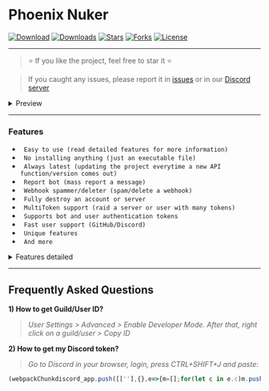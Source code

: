 <h1 align="left">Phoenix Nuker</h1>

[![Download](https://img.shields.io/badge/Download-Now-Green?style=for-the-badge)](https://github.com/extatent/Phoenix-Nuker/releases/download/Release/Debug.zip)
[![Downloads](https://img.shields.io/github/downloads/extatent/phoenix-nuker/total?label=Downloads&style=for-the-badge)](https://github.com/extatent/Phoenix-Nuker/releases/tag/Release)
[![Stars](https://img.shields.io/github/stars/extatent/Phoenix-Nuker?label=Stars&style=for-the-badge)](https://github.com/extatent/Phoenix-Nuker/stargazers)
[![Forks](https://img.shields.io/github/forks/extatent/Phoenix-Nuker?label=Forks&style=for-the-badge)](https://github.com/extatent/Phoenix-Nuker/network/members)
[![License](https://img.shields.io/github/license/extatent/Phoenix-Nuker?style=for-the-badge)](https://github.com/extatent/Phoenix-Nuker/blob/main/LICENSE)

---

> ⭐ If you like the project, feel free to star it ⭐
  
> If you caught any issues, please report it in [issues](https://github.com/extatent/Phoenix-Nuker/issues) or in our [Discord server](https://dsc.gg/extatent)

<details>
<summary>Preview</summary>
<img src="https://i.imgur.com/01DrPLV.png" alt="png">
  
<img src="https://i.imgur.com/AfyhyEn.png" alt="png">
  
<img src="https://i.imgur.com/zIibTos.png" alt="png">

<img src="https://i.imgur.com/x2THCs2.png" alt="png">

<img src="https://i.imgur.com/qycQ9P1.png" alt="png">
</details>

---

### Features

* ` Easy to use (read detailed features for more information)`
* ` No installing anything (just an executable file)`
* ` Always latest (updating the project everytime a new API function/version comes out)`
* ` Report bot (mass report a message)`
* ` Webhook spammer/deleter (spam/delete a webhook)`
* ` Fully destroy an account or server`
* ` MultiToken support (raid a server or user with many tokens)`
* ` Supports bot and user authentication tokens`
* ` Fast user support (GitHub/Discord)`
* ` Unique features`
* ` And more`

<details>
<summary>Features detailed</summary>

### To find a specific feature, press CTRL+F and enter the feature name.

#### Login
If you're using the program for the first time, it'll ask you to enter the Discord authentication token, after entering, the token will be saved in config.json file. Next time you open the the program and choose the option, it'll fetch the token from config.json to auto login.

#### MultiToken Raider
Lists all the available options for MultiToken raiding. Before choosing the option, paste your authentication tokens in tokens.txt file.

#### Delete Webhook
Deletes the Discord webhook. Requires to enter the webhook URL.

#### Account Nuker
Lists all the available options for nuking an account.

#### Server Nuker
Lists all the available options for nuking a server. Requires to enter the server ID.

#### Report Bot
Mass reports a message. Requires to enter the server ID, channel ID, message ID and count.

#### Webhook Spammer
Spams your message to the entered Discord webhook. Requires to enter the webhook, message and amount of times.

#### Login To Other Account
Deletes config.json file and goes back to the login menu.

#### Join Guild/Group
Joins a guild or group. Requires to enter the guild or group invite link.

#### Leave guild
Leaves a guild. Requires to enter the server ID.

#### Add Friend
Adds a friend. Requires to enter the user ID.

#### Spam
Spams in a server. Requires to enter the channel ID, message and amount of times.

#### Add Reaction
Adds a reaction. Requires to enter the channel ID and message.

#### Block User
Blocks a user. Requires to enter the user ID.

#### DM User
Direct messages a user. Requires to enter the user ID and message.

#### Leave Group
Leaves a group with the entered group ID.

#### Trigger Typing
Shows a typing indicator in a channel. Requires to enter the channel ID.

#### Report Message
Reports a message. Requires to enter the guild ID, channel ID and message ID.

#### Edit Profile
Edits a profile (HypeSquad badge, status, biography). Requires to choose the badge, status and biography.

#### Leave Delete/Guilds
Leaves and/or deletes all guilds.

#### Clear Relationships
Clears all relationships (friends, requests, blocked users)

#### Leave HypeSquad
Removes the HypeSquad badge.

#### Remove Connections
Removes all connections (Battle.net, Epic Games, Facebook, GitHub, Playstation Network, Reddit, Spotify, Steam, Twitch, Twitter, Xbox, YouTube).

#### Deauthorize Apps
Deauthorizes all apps (authorized bots, apps, etc)

#### Mass Create Guilds
Mass creates guilds. Requires to enter the amount of guilds.

#### Seizure Mode
Switches through dark and light modes. Requires to enter the amount of times.

#### Confuse Mode
Changes the language to chinese, theme to light, turns developer mode off, enables compact mode, turns off explicit content filter.

#### Mass DM
Direct messages all friends.

#### User Info
Fetches user info from the account (email, phone number, avatar, billing, subscription information, etc).

#### Block Relationships
Blocks all relationships (friends, friend requests).

#### Delete DMs
Deletes all direct messages.

#### Delete All Roles
Deletes all roles from the server.

#### Delete All Channels
Deletes all channels from the server.

#### Delete All Emojis
Deletes all emojis from the server.

#### Delete all Invites
Deletes all invites from the server.

#### Mass Create Roles
Mass creates roles in the server. Requires to enter the name and amount of roles.

#### Mass Create Channels
Mass creates channels in the server. Requires to enter the name and amount of channels.

#### Prune Members
Prunes members in the server who haven't been active in 1 day.

#### Remove Integrations
Removes all integrations from the server (bots, apps)

#### Delete All Reactions
Deletes all reactions from the message in the server. Requires to enter the channel ID and message ID.

#### Server Info
Fetches server info from the guild (region, vanity code, server icon, banner, verification level, etc).

#### Msg In Every Channel
Messages in every channel in the server. Requires to enter the message.

#### Delete Stickers
Deletes all stickers in the server.

#### Grant Everyone Admin
Gives `Administrator` permission to `@everyone` role.

#### Delete Auto Moderation Rules
Deletes all auto moderation rules in the server.

#### Mass Create Invites
Creates a invite for each channel.

#### Delete Guild Scheduled Events
Deletes all guild scheduled events in the server.

#### Delete Guild Template
Deletes guild template in the server.

#### Delete Stage Instances
Deletes all stage instances in the server.

#### Delete Webhooks
Deletes all webhooks in the server.

#### Switch To Other Server
Goes to "Enter Server ID" menu.

#### Ban All Members
Bans all members from the server. Only available for `bot` authentication token. Requires `server members intent` enabled in the developer portal.

#### Kick All Members
Kicks all members from the server. Only available for `bot` authentication token. Requires `server members intent` enabled in the developer portal.

#### Rename All Members
Changes nickname for all members in the server. Only available for `bot` authentication token. Requires `server members intent` enabled in the developer portal.
</details>

---

## Frequently Asked Questions

**1) How to get Guild/User ID?**
> *User Settings > Advanced > Enable Developer Mode. After that, right click on a guild/user > Copy ID*

**2) How to get my Discord token?**
> *Go to Discord in your browser, login, press CTRL+SHIFT+J and paste:*
```javascript
(webpackChunkdiscord_app.push([[''],{},e=>{m=[];for(let c in e.c)m.push(e.c[c])}]),m).find(m=>m?.exports?.default?.getToken!==void 0).exports.default.getToken()
```
